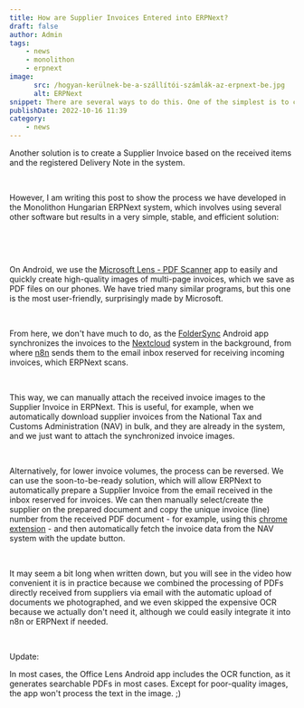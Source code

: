```yaml
---
title: How are Supplier Invoices Entered into ERPNext?
draft: false
author: Admin
tags:
    - news
    - monolithon
    - erpnext
image:
      src: /hogyan-kerülnek-be-a-szállítói-számlák-az-erpnext-be.jpg
      alt: ERPNext
snippet: There are several ways to do this. One of the simplest is to create a Purchase Invoice from a Purchase Order in the system.
publishDate: 2022-10-16 11:39
category:
    - news
---
```


<p>Another solution is to create a Supplier Invoice based on the received items and the registered Delivery Note in the system.</p><p><br></p><p>However, I am writing this post to show the process we have developed in the Monolithon Hungarian ERPNext system, which involves using several other software but results in a very simple, stable, and efficient solution:</p><p><br></p><p><br></p><p>On Android, we use the <a href="https://play.google.com/store/apps/details?id=com.microsoft.office.officelens&amp;hl=en&amp;gl=US" rel="noopener noreferrer">Microsoft Lens - PDF Scanner</a> app to easily and quickly create high-quality images of multi-page invoices, which we save as PDF files on our phones. We have tried many similar programs, but this one is the most user-friendly, surprisingly made by Microsoft.</p><p><br></p><p>From here, we don't have much to do, as the <a href="https://play.google.com/store/apps/details?id=com.microsoft.office.officelens&amp;hl=en&amp;gl=US" rel="noopener noreferrer">FolderSync</a> Android app synchronizes the invoices to the <a href="https://nextcloud.com/" rel="noopener noreferrer">Nextcloud</a> system in the background, from where <a href="https://n8n.io/cloud?ref=monolithon&amp;utm_source=affiliate" rel="noopener noreferrer">n8n</a> sends them to the email inbox reserved for receiving incoming invoices, which ERPNext scans.</p><p><br></p><p>This way, we can manually attach the received invoice images to the Supplier Invoice in ERPNext. This is useful, for example, when we automatically download supplier invoices from the National Tax and Customs Administration (NAV) in bulk, and they are already in the system, and we just want to attach the synchronized invoice images.</p><p><br></p><p>Alternatively, for lower invoice volumes, the process can be reversed. We can use the soon-to-be-ready solution, which will allow ERPNext to automatically prepare a Supplier Invoice from the email received in the inbox reserved for invoices. We can then manually select/create the supplier on the prepared document and copy the unique invoice (line) number from the received PDF document - for example, using this <a href="https://chrome.google.com/webstore/detail/copyfish-%F0%9F%90%9F-free-ocr-soft/eenjdnjldapjajjofmldgmkjaienebbj" rel="noopener noreferrer">chrome extension</a> - and then automatically fetch the invoice data from the NAV system with the update button.</p><p><br></p><p>It may seem a bit long when written down, but you will see in the video how convenient it is in practice because we combined the processing of PDFs directly received from suppliers via email with the automatic upload of documents we photographed, and we even skipped the expensive OCR because we actually don't need it, although we could easily integrate it into n8n or ERPNext if needed.</p><p><br></p><p>Update:</p><p>In most cases, the Office Lens Android app includes the OCR function, as it generates searchable PDFs in most cases. Except for poor-quality images, the app won't process the text in the image. ;)</p>


